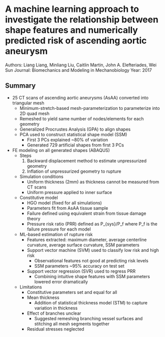 # A machine learning approach to investigate the relationship between shape features and numerically predicted risk of ascending aortic aneurysm
Authors: Liang Liang, Minliang Liu, Caitlin Martin, John A. Elefteriades, Wei Sun
Journal: Biomechanics and Modeling in Mechanobiology
Year: 2017

## Summary
* 25 CT scans of ascending aortic aneurysms (AsAA) converted into triangular mesh
  * Minimum-stretch-based mesh-parameterization to parameterize into 2D quad mesh
  * Remeshed to yield same number of nodes/elements for each geometry
  * Generalized Procrustes Analysis (GPA) to align shapes
  * PCA used to construct statistical shape model (SSM)
    * First 3 PCs explained ~80% of variation
    * Generated 729 artificial shapes from first 3 PCs
* FE modeling on all generated shapes (ABAQUS)
  * Steps
    1. Backward displacement method to estimate unpressurized geometry
    2. Inflation of unpressurized geometry to rupture
  * Simulation conditions
    * Uniform thickness (2mm) as thickness cannot be measured from CT scans
    * Uniform pressure applied to inner surface
  * Constitutive model
    * HGO model (fixed for all simulations)
    * Parameters fit from AsAA tissue sample
    * Failure defined using equivalent strain from tissue damage theory
    * Pressure risk ratio (PRR) defined as P_{sys}/P_f where P_f is the failure pressure for each model
  * ML-based estimation of rupture risk
    * Features extracted: maximum diameter, average centerline curvature, average surface curvature, SSM parameters
    * Support vector machine (SVM) used to classify low risk and high risk
      * Observational features not good at predicting risk levels
      * SSM parameters ~95% accuracy on test set
    * Support vector regression (SVR) used to regress PRR
      * Combining intuitive shape features with SSM parameters lowered error dramatically
  * Limitations
    * Constitutive parameters set and equal for all
    * Mean thickness
      * Addition of statistical thickness model (STM) to capture variation in thickness
    * Effect of branches unclear
      * Suggested remeshing branching vessel surfaces and stitching all mesh segments together
    * Residual stresses neglected

